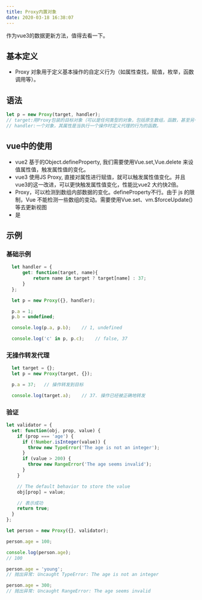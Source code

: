 ```yaml
---
title: Proxy内置对象
date: 2020-03-18 16:38:07
---
```


作为vue3的数据更新方法，值得去看一下。

<!-- more -->

## 基本定义

+ Proxy 对象用于定义基本操作的自定义行为（如属性查找，赋值，枚举，函数调用等）。

## 语法

```js
let p = new Proxy(target, handler);
// target:用Proxy包装的目标对象（可以是任何类型的对象，包括原生数组，函数，甚至另一个代理）。
// handler:一个对象，其属性是当执行一个操作时定义代理的行为的函数。
```

## vue中的使用

+ vue2 基于的Object.defineProperty, 我们需要使用Vue.set,Vue.delete 来设值属性值，触发属性值的变化。
+ vue3 使用JS Proxy, 直接对属性进行赋值，就可以触发属性值变化。并且vue3的这一改进，可以更快触发属性值变化，性能比vue2 大约快2倍。
+ Proxy，可以检测到数组内部数据的变化。defineProperty不行。由于 js 的限制，Vue 不能检测一些数组的变动。需要使用Vue.set、vm.$forceUpdate()等去更新视图
+ 是

## 示例

### 基础示例

```js
  let handler = {
      get: function(target, name){
          return name in target ? target[name] : 37;
      }
  };

  let p = new Proxy({}, handler);

  p.a = 1;
  p.b = undefined;

  console.log(p.a, p.b);    // 1, undefined

  console.log('c' in p, p.c);    // false, 37
```

### 无操作转发代理

```js
  let target = {};
  let p = new Proxy(target, {});

  p.a = 37;   // 操作转发到目标

  console.log(target.a);    // 37. 操作已经被正确地转发
```

### 验证

```js
let validator = {
  set: function(obj, prop, value) {
    if (prop === 'age') {
      if (!Number.isInteger(value)) {
        throw new TypeError('The age is not an integer');
      }
      if (value > 200) {
        throw new RangeError('The age seems invalid');
      }
    }

    // The default behavior to store the value
    obj[prop] = value;

    // 表示成功
    return true;
  }
};

let person = new Proxy({}, validator);

person.age = 100;

console.log(person.age);
// 100

person.age = 'young';
// 抛出异常: Uncaught TypeError: The age is not an integer

person.age = 300;
// 抛出异常: Uncaught RangeError: The age seems invalid
```
